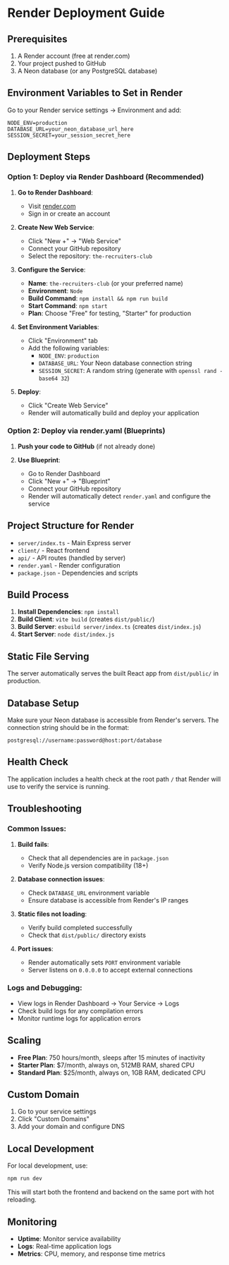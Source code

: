 # Render Deployment Guide

## Prerequisites
1. A Render account (free at render.com)
2. Your project pushed to GitHub
3. A Neon database (or any PostgreSQL database)

## Environment Variables to Set in Render

Go to your Render service settings → Environment and add:

```
NODE_ENV=production
DATABASE_URL=your_neon_database_url_here
SESSION_SECRET=your_session_secret_here
```

## Deployment Steps

### Option 1: Deploy via Render Dashboard (Recommended)

1. **Go to Render Dashboard**:
   - Visit [render.com](https://render.com)
   - Sign in or create an account

2. **Create New Web Service**:
   - Click "New +" → "Web Service"
   - Connect your GitHub repository
   - Select the repository: `the-recruiters-club`

3. **Configure the Service**:
   - **Name**: `the-recruiters-club` (or your preferred name)
   - **Environment**: `Node`
   - **Build Command**: `npm install && npm run build`
   - **Start Command**: `npm start`
   - **Plan**: Choose "Free" for testing, "Starter" for production

4. **Set Environment Variables**:
   - Click "Environment" tab
   - Add the following variables:
     - `NODE_ENV`: `production`
     - `DATABASE_URL`: Your Neon database connection string
     - `SESSION_SECRET`: A random string (generate with `openssl rand -base64 32`)

5. **Deploy**:
   - Click "Create Web Service"
   - Render will automatically build and deploy your application

### Option 2: Deploy via render.yaml (Blueprints)

1. **Push your code to GitHub** (if not already done)

2. **Use Blueprint**:
   - Go to Render Dashboard
   - Click "New +" → "Blueprint"
   - Connect your GitHub repository
   - Render will automatically detect `render.yaml` and configure the service

## Project Structure for Render

- `server/index.ts` - Main Express server
- `client/` - React frontend
- `api/` - API routes (handled by server)
- `render.yaml` - Render configuration
- `package.json` - Dependencies and scripts

## Build Process

1. **Install Dependencies**: `npm install`
2. **Build Client**: `vite build` (creates `dist/public/`)
3. **Build Server**: `esbuild server/index.ts` (creates `dist/index.js`)
4. **Start Server**: `node dist/index.js`

## Static File Serving

The server automatically serves the built React app from `dist/public/` in production.

## Database Setup

Make sure your Neon database is accessible from Render's servers. The connection string should be in the format:
```
postgresql://username:password@host:port/database
```

## Health Check

The application includes a health check at the root path `/` that Render will use to verify the service is running.

## Troubleshooting

### Common Issues:

1. **Build fails**:
   - Check that all dependencies are in `package.json`
   - Verify Node.js version compatibility (18+)

2. **Database connection issues**:
   - Check `DATABASE_URL` environment variable
   - Ensure database is accessible from Render's IP ranges

3. **Static files not loading**:
   - Verify build completed successfully
   - Check that `dist/public/` directory exists

4. **Port issues**:
   - Render automatically sets `PORT` environment variable
   - Server listens on `0.0.0.0` to accept external connections

### Logs and Debugging:

- View logs in Render Dashboard → Your Service → Logs
- Check build logs for any compilation errors
- Monitor runtime logs for application errors

## Scaling

- **Free Plan**: 750 hours/month, sleeps after 15 minutes of inactivity
- **Starter Plan**: $7/month, always on, 512MB RAM, shared CPU
- **Standard Plan**: $25/month, always on, 1GB RAM, dedicated CPU

## Custom Domain

1. Go to your service settings
2. Click "Custom Domains"
3. Add your domain and configure DNS

## Local Development

For local development, use:
```bash
npm run dev
```

This will start both the frontend and backend on the same port with hot reloading.

## Monitoring

- **Uptime**: Monitor service availability
- **Logs**: Real-time application logs
- **Metrics**: CPU, memory, and response time metrics
